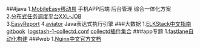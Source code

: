 ###java
1.[MobileEasy移动易](https://github.com/sectong/mobileeasy) 手机APP后端 后台管理 综合一体化方案  
2.[分布式任务调度平台XXL-JOB](https://github.com/xuxueli/xxl-job)  
3.[EasyReport](https://github.com/xianrendzw/EasyReport) 
4.[aviator](https://github.com/killme2008/aviator) Java表达式执行引擎 
###大数据 
1.[ELKStack中文指南](https://github.com/chenryn/ELKstack-guide-cn)[gitbook](https://www.gitbook.com/book/chenryn/elk-stack-guide-cn)
  [logstash-1-collectd.conf](https://gist.github.com/untergeek/ab85cb86a9bf39f1fc6d)  [collectd插件集合](http://collectd.org/documentation/manpages/collectd.conf.5.shtml)
###app专题
1.[fastlane自动化构建](https://github.com/vincentchen/fastlane) 
###web
1.[Nginx中文官方文档](https://wizardforcel.gitbooks.io/nginx-doc/content/)

